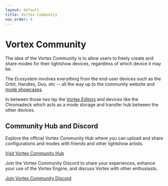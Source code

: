 ```yaml
---
layout: default
title: Vortex Community
nav_order: 4
---
```


# Vortex Community

The idea of the Vortex Community is to allow users to freely create and share modes for their lightshow devices, regardless of which device it may be.

The _Ecosystem_ involves everything from the end-user devices such as the Orbit, Handles, Duo, etc -- all the way up to the community website and [mode showcases](https://vortex.community/modes).

In between those two lay the [Vortex Editors](vortex_editors.html) and devices like the Chromadeck which acts as a mode storage and transfer hub between the other devices.

## Community Hub and Discord

Explore the official Vortex Community Hub where you can upload and share configurations and modes with friends and other lightshow artists.

[Visit Vortex Community Hub](https://vortex.community)

Join the Vortex Community Discord to share your experiences, enhance your use of the Vortex Engine, and discuss Vortex with other enthusiasts.

[Join Vortex Community Discord](https://discord.gg/4R9at8S8Sn)
